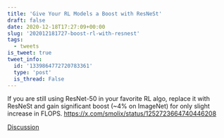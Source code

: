 ```yaml
---
title: 'Give Your RL Models a Boost with ResNeSt'
draft: false
date: 2020-12-18T17:27:09+00:00
slug: '202012181727-boost-rl-with-resnest'
tags:
  - tweets
is_tweet: true
tweet_info:
  id: '1339864772720783361'
  type: 'post'
  is_thread: False
---
```




If you are still using ResNet-50 in your favorite RL algo, replace it with ResNeSt and gain significant boost (~4% on ImageNet) for only slight increase in FLOPS. <https://x.com/smolix/status/1252723664740446208>

[Discussion](https://x.com/sytelus/status/1339864772720783361)
